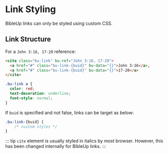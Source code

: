 # Link Styling
BibleUp links can only be styled using custom CSS.

## Link Structure
For a `John 3:16, 17-20` reference:

```html
<cite class="bu-link" bu-ref="John 3:16, 17-20">
  <a href="#" class="bu-link-{buid}" bu-data="{}">John 3:16</a>,
  <a href="#" class="bu-link-{buid}" bu-data="{}">17-20</a>
</cite>
```

```css
.bu-link a {
  color: red;
  text-decoration: underline;
  font-style: normal;
}
```

If `buid` is specified and not false, links can be target as below:
```css
.bu-link-{buid} {
    /* custom styles */
}
```

::: tip
`cite` element is usually styled in italics by most browser. However, this has been changed internally for BibleUp links.
:::